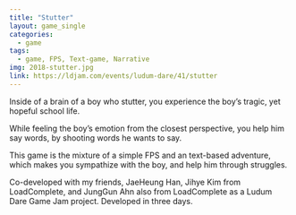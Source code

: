 ```yaml
---
title: "Stutter"
layout: game_single
categories:
  - game
tags:
  - game, FPS, Text-game, Narrative
img: 2018-stutter.jpg
link: https://ldjam.com/events/ludum-dare/41/stutter
---
```

Inside of a brain of a boy who stutter, you experience the boy’s tragic, yet hopeful school life.

While feeling the boy’s emotion from the closest perspective, you help him say words, by shooting words he wants to say.

This game is the mixture of a simple FPS and an text-based adventure, which makes you sympathize with the boy, and help him through struggles.

Co-developed with my friends, JaeHeung Han, Jihye Kim from LoadComplete, and JungGun Ahn also from LoadComplete as a Ludum Dare Game Jam project. Developed in three days.
